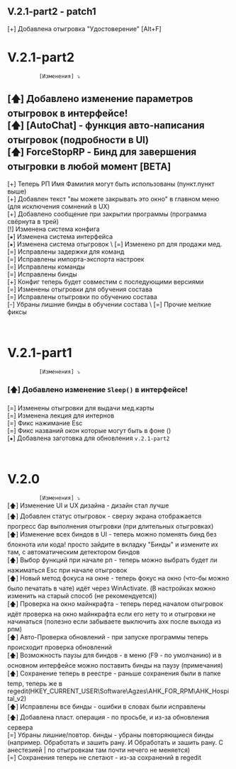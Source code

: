 





## V.2.1-part2 - patch1
[+] Добавлена отыгровка "Удостоверение" [Alt+F]

# V.2.1-part2

`           [Изменения] ⤵         ` 
<h2>[🡅] Добавлено изменение параметров отыгровок в интерфейсе! <br>
[🡅] [AutoChat] - функция авто-написания отыгровок (подробности в UI) <br>
[🡅] ForceStopRP - Бинд для завершения отыгровки в любой момент [BETA]
</h2>

[+] Теперь РП Имя Фамилия могут быть использованы (пункт.пункт выше) \
[+] Добавлен текст "вы можете закрывать это окно" в главном меню (для исключения сомнений в UX) \
[+] Добавлено сообщение при закрытии программы (программа свёрнута в трей) \
[!] Изменена система конфига \
[⁕] Изменена система интерфейса \
[⁕] Изменена система отыгровок \ 
[=] Изменено рп для продажи мед. \
[=] Исправлены задержки для команд \
[=] Исправлены импорта-экспорта настроек  \
[=] Исправлены команды  \
[=] Исправлены бинды \
[+] Конфиг теперь будет совместим с последующими версиями \
[=] Изменены отыгровки для обучения состава \
[=] Исправлены отыгровки по обучению состава \
[-] Убраны лишние бинды в обучении состава \ 
[=] Прочие мелкие фиксы


`                                 `

# V.2.1-part1

`           [Изменения] ⤵         ` 
### [🡅] Добавлено изменение `Sleep()` в интерфейсе! 
[=] Изменены отыгровки для выдачи мед.карты \
[=] Изменена лекция для интернов \
[=] Фикс нажимание Esc \
[=] Фикс названий окон которые могут быть в фоне () \
[⁕] Добавлена заготовка для обновления `v.2.1-part2`

`                                 `

# V.2.0

`           [Изменения] ⤵         ` \
[🡅] Изменение UI и UX дизайна - дизайн стал лучше \
[🡅] Добавлен статус отыгровок - сверху экрана отображается прогресс бар выполнения отыгровки (при длительных отыгровках) \
[🡅] Изменение всех биндов в UI - теперь можно поменять бинд без блокнота или кода! просто зайдите в вкладку "Бинды" и измените их там, с автоматическим детектором биндов \
[🡅] Выбор функций при начале рп - теперь можно выбрать будет ли нажиматься Esc при начале отыгровок \
[🡅] Новый метод фокуса на окне - теперь фокус на окно (что-бы можно было печатать в чате) идёт через WinActivate. (В настройках можно изменить на старый способ (не рекомендуется)) \
[🡅] Проверка на окно майнкрафта - теперь перед началом отыгровок идёт проверка на окно майнкрафта если его нету то и отыгровки не начинаться (полезно если забываете выключить ахк после выхода из рпм) \
[🡅] Авто-Проверка обновлений - при запуске программы теперь происходит проверка обновлений \
[🡅] Возможность паузы для биндов - в меню (F9 - по умолчанию) и в основном интерфейсе можно поставить бинды на паузу (примечания) \
[🡅] Сохранение теперь в реестре - раньше сохранения были в папке temp, теперь же в regedit(HKEY_CURRENT_USER\Software\Agzes\AHK_FOR_RPM\AHK_Hospital_v2) \
[🡅] Исправлены все бинды - ошибки в словах были исправлены  \
[🡅] Добавлена пласт. операция - по просьбе, и из-за обновления сервера \
[=] Убраны лишние/повтор. бинды - убраны повторяющиеся бинды (например. Обработать и зашить рану. И Обработать и зашить рану. С анестезией | по отыгровкам там почти нечего не меняется) \
[=] Сохранения теперь не слетают - из-за сохранений в regedit \
`                                 ` 
